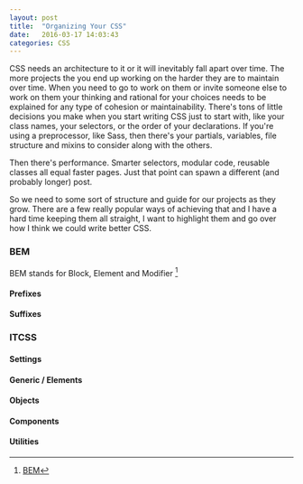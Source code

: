 ```yaml
---
layout: post
title:  "Organizing Your CSS"
date:   2016-03-17 14:03:43
categories: CSS
---
```


CSS needs an architecture to it or it will inevitably fall apart over time. The more projects the you end up working on the harder they are to maintain over time. When you need to go to work on them or invite someone else to work on them your thinking and rational for your choices needs to be explained for any type of cohesion or maintainability. There's tons of little decisions you make when you start writing CSS just to start with, like your class names, your selectors, or the order of your declarations. If you're using a preprocessor, like Sass, then there's your partials, variables, file structure and mixins to consider along with the others.

Then there's performance. Smarter selectors, modular code, reusable classes all equal faster pages. Just that point can spawn a different (and probably longer) post.

So we need to some sort of structure and guide for our projects as they grow. There are a few really popular ways of achieving that and I have a hard time keeping them all straight, I want to highlight them and go over how I think we could write better CSS.

### BEM

BEM stands for Block, Element and Modifier [^1]

#### Prefixes
#### Suffixes

### ITCSS
#### Settings
#### Generic / Elements
#### Objects
#### Components
#### Utilities

[^1]: [BEM](http://bem.info/method/)
[^2]: [Louis Lazarus on Smashing Mag](http://www.smashingmagazine.com/2011/12/12/an-introduction-to-object-oriented-css-oocss/)
[^3]: [Organizing CSS: OOCSS, SMACSS, and BEM](http://mattstauffer.co/blog/organizing-css-oocss-smacss-and-bem)
